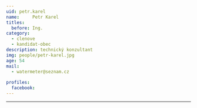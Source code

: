 ```yaml
---
uid: petr.karel
name:     Petr Karel
titles:
  before: Ing.
category:
  - clenove
  - kandidat-obec
description: technický konzultant
img: people/petr-karel.jpg
age: 54
mail:
  - watermeter@seznam.cz
 
profiles:
  facebook: 
---
```




---